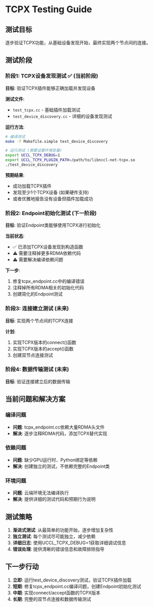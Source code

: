 # TCPX Testing Guide

## 测试目标
逐步验证TCPX功能，从基础设备发现开始，最终实现两个节点间的连接。

## 测试阶段

### 阶段1: TCPX设备发现测试 ✅ (当前阶段)

**目标**: 验证TCPX插件能够正确加载并发现设备

**测试文件**:
- `test_tcpx.cc` - 基础插件加载测试
- `test_device_discovery.cc` - 详细的设备发现测试

**运行方法**:
```bash
# 编译测试
make -f Makefile.simple test_device_discovery

# 运行测试 (需要设置环境变量)
export UCCL_TCPX_DEBUG=1
export UCCL_TCPX_PLUGIN_PATH=/path/to/libnccl-net-tcpx.so
./test_device_discovery
```

**预期结果**:
- 成功加载TCPX插件
- 发现至少1个TCPX设备 (如果硬件支持)
- 或者优雅地报告没有设备但插件加载成功

### 阶段2: Endpoint初始化测试 (下一阶段)

**目标**: 验证Endpoint类能够使用TCPX进行初始化

**当前状态**: 
- ✅ 已添加TCPX设备发现到构造函数
- ⚠️ 需要注释掉更多RDMA依赖代码
- ⚠️ 需要解决编译依赖问题

**下一步**:
1. 修复tcpx_endpoint.cc中的编译错误
2. 注释掉所有RDMA相关的初始化代码
3. 创建简化的Endpoint测试

### 阶段3: 连接建立测试 (未来)

**目标**: 实现两个节点间的TCPX连接

**计划**:
1. 实现TCPX版本的connect()函数
2. 实现TCPX版本的accept()函数  
3. 创建双节点连接测试

### 阶段4: 数据传输测试 (未来)

**目标**: 验证连接建立后的数据传输

## 当前问题和解决方案

### 编译问题
- **问题**: tcpx_endpoint.cc依赖大量RDMA头文件
- **解决**: 逐步注释RDMA代码，添加TCPX替代实现

### 依赖问题  
- **问题**: 缺少GPU运行时、Python绑定等依赖
- **解决**: 创建独立的测试，不依赖完整的Endpoint类

### 环境问题
- **问题**: 云端环境无法编译执行
- **解决**: 提供详细的测试代码和预期行为说明

## 测试策略

1. **渐进式测试**: 从最简单的功能开始，逐步增加复杂性
2. **独立测试**: 每个测试尽可能独立，减少依赖
3. **详细日志**: 使用UCCL_TCPX_DEBUG=1获取详细调试信息
4. **错误处理**: 提供清晰的错误信息和故障排除指导

## 下一步行动

1. **立即**: 运行test_device_discovery测试，验证TCPX插件加载
2. **短期**: 修复tcpx_endpoint.cc编译问题，创建Endpoint初始化测试
3. **中期**: 实现connect/accept函数的TCPX版本
4. **长期**: 完整的双节点连接和数据传输测试
